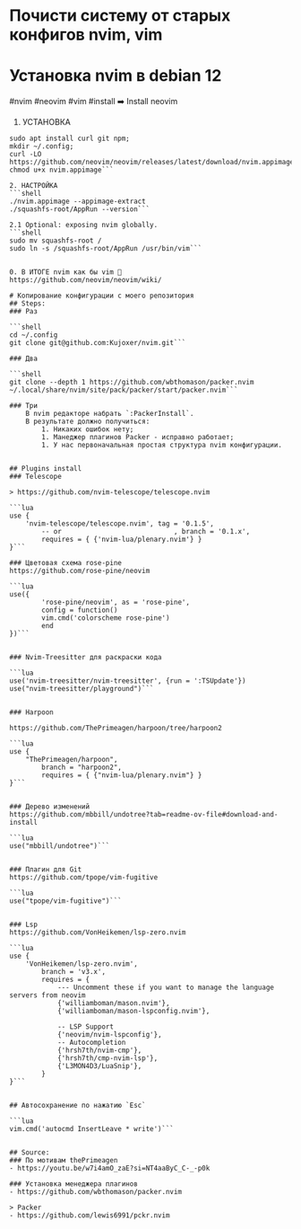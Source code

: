 # Почисти систему от старых конфигов nvim, vim
# Установка nvim в debian 12

#nvim #neovim #vim #install
➡️ Install neovim

1. УСТАНОВКА
```shell
sudo apt install curl git npm;
mkdir ~/.config;
curl -LO https://github.com/neovim/neovim/releases/latest/download/nvim.appimage
chmod u+x nvim.appimage```

2. НАСТРОЙКА
```shell
./nvim.appimage --appimage-extract
./squashfs-root/AppRun --version```

2.1 Optional: exposing nvim globally.
```shell 
sudo mv squashfs-root /
sudo ln -s /squashfs-root/AppRun /usr/bin/vim```


0. В ИТОГЕ nvim как бы vim 🙈
https://github.com/neovim/neovim/wiki/

# Копирование конфигурации с моего репозитория
## Steps:
### Раз 

```shell
cd ~/.config
git clone git@github.com:Kujoxer/nvim.git```

### Два

```shell 
git clone --depth 1 https://github.com/wbthomason/packer.nvim ~/.local/share/nvim/site/pack/packer/start/packer.nvim```

### Три
    В nvim редакторе набрать `:PackerInstall`.
    В результате должно получиться:
        1. Никаких ошибок нету;
        1. Манеджер плагинов Packer - исправно работает;
        1. У нас первоначальная простая структура nvim конфигурации.


## Plugins install
### Telescope 

> https://github.com/nvim-telescope/telescope.nvim

```lua
use {
    'nvim-telescope/telescope.nvim', tag = '0.1.5',
        -- or                            , branch = '0.1.x',
        requires = { {'nvim-lua/plenary.nvim'} }
}```

### Цветовая схема rose-pine
https://github.com/rose-pine/neovim

```lua
use({ 
        'rose-pine/neovim', as = 'rose-pine',
        config = function()
        vim.cmd('colorscheme rose-pine')
        end
})```


### Nvim-Treesitter для раскраски кода

```lua
use('nvim-treesitter/nvim-treesitter', {run = ':TSUpdate'})
use("nvim-treesitter/playground")```


### Harpoon

https://github.com/ThePrimeagen/harpoon/tree/harpoon2

```lua
use {
    "ThePrimeagen/harpoon",
        branch = "harpoon2",
        requires = { {"nvim-lua/plenary.nvim"} }
}```


### Дерево изменений 
https://github.com/mbbill/undotree?tab=readme-ov-file#download-and-install

```lua
use("mbbill/undotree")```


### Плагин для Git
https://github.com/tpope/vim-fugitive

```lua
use("tpope/vim-fugitive")```


### Lsp 
https://github.com/VonHeikemen/lsp-zero.nvim

```lua
use {
    'VonHeikemen/lsp-zero.nvim',
        branch = 'v3.x',
        requires = {
            --- Uncomment these if you want to manage the language servers from neovim
            {'williamboman/mason.nvim'},
            {'williamboman/mason-lspconfig.nvim'},

            -- LSP Support
            {'neovim/nvim-lspconfig'},
            -- Autocompletion
            {'hrsh7th/nvim-cmp'},
            {'hrsh7th/cmp-nvim-lsp'},
            {'L3MON4D3/LuaSnip'},
        }
}```


## Автосохранение по нажатию `Esc`

```lua 
vim.cmd('autocmd InsertLeave * write')```


## Source:
### По мотивам thePrimeagen
- https://youtu.be/w7i4amO_zaE?si=NT4aaByC_C-_-p0k

### Установка менеджера плагинов
- https://github.com/wbthomason/packer.nvim 

> Packer
- https://github.com/lewis6991/pckr.nvim



